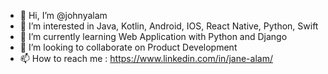 - 👋 Hi, I’m @johnyalam
- 👀 I’m interested in Java, Kotlin, Android, IOS, React Native, Python, Swift
- 🌱 I’m currently learning Web Application with Python and Django
- 💞️ I’m looking to collaborate on Product Development
- 📫 How to reach me : https://www.linkedin.com/in/jane-alam/

<!---
johnyalam/johnyalam is a ✨ special ✨ repository because its `README.md` (this file) appears on your GitHub profile.
You can click the Preview link to take a look at your changes.
--->
